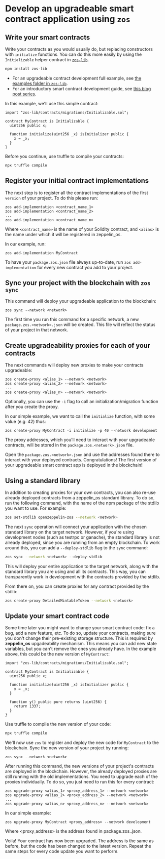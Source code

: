 # Develop an upgradeable smart contract application using `zos`

## Write your smart contracts
Write your contracts as you would usually do, but replacing constructors with `initialize` functions. You can do this more easily by using the `Initializable` helper contract in [`zos-lib`](https://github.com/zeppelinos/zos-lib).

```sh
npm install zos-lib
```

- For an upgradeable contract development full example, see [the examples folder in `zos-lib`](https://github.com/zeppelinos/zos-lib/blob/master/examples/simple/contracts/MyContract_v0.sol).
- For an introductory smart contract development guide, see [this blog post series](https://blog.zeppelin.solutions/a-gentle-introduction-to-ethereum-programming-part-1-783cc7796094).

In this example, we'll use this simple contract:
```sol
import "zos-lib/contracts/migrations/Initializable.sol";

contract MyContract is Initializable {
  uint256 public x;
  
  function initialize(uint256 _x) isInitializer public {
    x = _x;
  }
}
```


Before you continue, use truffle to compile your contracts:
```sh
npx truffle compile
```

## Register your initial contract implementations

The next step is to register all the contract implementations of the first `version` of your project. To do this please run:

```
zos add-implementation <contract_name_1>
zos add-implementation <contract_name_2>
...
zos add-implementation <contract_name_n>
```

Where `<contract_name>` is the name of your Solidity contract, and `<alias>` is the name under which it will be registered 
in zeppelin_os. 

In our example, run:
```
zos add-implementation MyContract
```

To have your `package.zos.json` file always up-to-date, run `zos add-implementation` for every new contract you add to your project.

## Sync your project with the blockchain with `zos sync`

This command will deploy your upgradeable application to the blockchain:
```
zos sync --network <network>
```

The first time you run this command for a specific network, a new `package.zos.<network>.json` will be created. This file will reflect the status of your project in that network.

## Create upgradeability proxies for each of your contracts  

The next commands will deploy new proxies to make your contracts upgradeable:

```
zos create-proxy <alias_1> --network <network>
zos create-proxy <alias_2> --network <network>
...
zos create-proxy <alias_n> --network <network>
```

Optionally, you can use the `-i` flag to call an initialization/migration function after you create the proxy.

In our simple example, we want to call the `initialize` function, with some value (e.g: 42) thus:
```
zos create-proxy MyContract -i initialize -p 40 --network development 
```

The proxy addresses, which you'll need to interact with your upgradeable contracts, will be stored in the `package.zos.<network>.json` file.

Open the `package.zos.<network>.json` and use the addresses found there to interact with your deployed contracts. Congratulations! The first version of your upgradeable smart contract app is deployed in the blockchain!

## Using a standard library

In addition to creating proxies for your own contracts, you can also re-use already deployed contracts from a zeppelin_os standard library. To do so, run the following command, with the name of the npm package of the stdlib you want to use. For example:

```bash
zos set-stdlib openzeppelin-zos --network <network>
```

The next `sync` operation will connect your application with the chosen standard library on the target network. However, if you're using development nodes (such as testrpc or ganache), the standard library is not already deployed, since you are running from an empty blockchain. To work around this, you can add a `--deploy-stdlib` flag to the `sync` command:

```bash
zos sync --network <network> --deploy-stdlib
```

This will deploy your entire application to the target network, along with the standard library you are using and all its contracts. This way, you can transparently work in development with the contracts provided by the stdlib.

From there on, you can create proxies for any contract provided by the stdlib:

```bash
zos create-proxy DetailedMintableToken --network <network>
```


## Update your smart contract code

Some time later you might want to change your smart contract code: fix a bug, add a new feature, etc. 
To do so, update your contracts, making sure you don't change their pre-existing storage structure. This is required
by **zeppelin_os** upgadeability mechanism. This means you can add new state variables, but you can't remove the ones you already have. In the example above, this could be the new version of `MyContract`:

```sol
import "zos-lib/contracts/migrations/Initializable.sol";

contract MyContract is Initializable {
  uint256 public x;
  
  function initialize(uint256 _x) isInitializer public {
    x = _x;
  }
  
  function y() public pure returns (uint256) {
    return 1337;
  }
}
```

Use truffle to compile the new version of your code:
```sh
npx truffle compile
```

We'll now use `zos` to register and deploy the new code for `MyContract` to the blockchain. Sync the new version of your project by running: 

```
zos sync --network <network>
```

After running this command, the new versions of your project's contracts are deployed in the blockchain. 
However, the already deployed proxies are still running with the old implementations. You need to upgrade
each of the proxies individually. To do so, you just need to run this for every contract: 

```
zos upgrade-proxy <alias_1> <proxy_address_1> --network <network>
zos upgrade-proxy <alias_2> <proxy_address_2> --network <network>
...
zos upgrade-proxy <alias_n> <proxy_address_n> --network <network>
```

In our simple example:
```
zos upgrade-proxy MyContract <proxy_address> --network development
```

Where <proxy_address> is the address found in package.zos.<network>.json.
  
Voila! Your contract has now been upgraded. The address is the same as before, but the code has been changed to the latest version. Repeat the same steps for every code update you want to perform.
